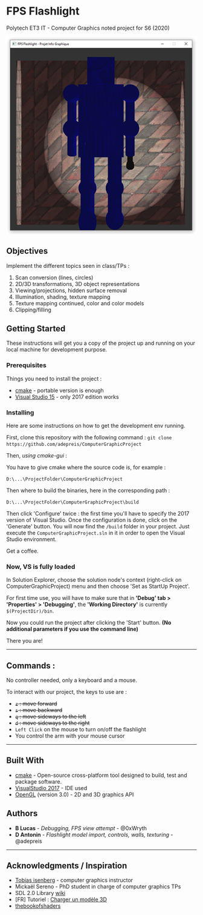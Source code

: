 # FPS Flashlight

Polytech ET3 IT - Computer Graphics noted project for S6 (2020)

![Illustration : application screenshot](./Screenshot-30062020.png)

## Objectives

Implement the different topics seen in class/TPs :

1. Scan conversion (lines, circles)
2. 2D/3D transformations, 3D object representations
3. Viewing/projections, hidden surface removal
4. Illumination, shading, texture mapping
5. Texture mapping continued, color and color models
6. Clipping/filling

## Getting Started

These instructions will get you a copy of the project up and running on your local machine for development purpose.

### Prerequisites

Things you need to install the project :

- [cmake](https://cmake.org/download/) - portable version is enough
- [Visual Studio 15](https://visualstudio.microsoft.com/fr/vs/older-downloads/) - only 2017 edition works

### Installing

Here are some instructions on how to get the development env running.

First, clone this repository with the following command :
`git clone https://github.com/adepreis/ComputerGraphicProject`


Then, *using cmake-gui* :

You have to give cmake where the source code is, for example :

```
D:\...\ProjectFolder\ComputerGraphicProject
```

Then where to build the binaries, here in the corresponding path :

```
D:\...\ProjectFolder\ComputerGraphicProject\build
```

Then click 'Configure' twice : the first time you'll have to specify the 2017 version of Visual Studio.
Once the configuration is done, click on the 'Generate' button.
You will now find the `/build` folder in your project. Just execute the `ComputerGraphicProject.sln` in it in order to open the Visual Studio environment.

Get a coffee.

### Now, VS is fully loaded
In Solution Explorer, choose the solution node's context (right-click on ComputerGraphicProject) menu and then choose 'Set as StartUp Project'.

For first time use, you will have to make sure that in **'Debug' tab > 'Properties' > 'Debugging'**, the **'Working Directory'** is currently `$(ProjectDir)/bin`.

Now you could run the project after clicking the 'Start' button.
**(No additional parameters if you use the command line)**

There you are!

---

## Commands :
No controller needed, only a keyboard and a mouse.

To interact with our project, the keys to use are :
- ~~`z` : move forward~~
- ~~`s` : move backward~~
- ~~`q` : move sideways to the left~~
- ~~`d` : move sideways to the right~~
- `Left Click` on the mouse to turn on/off the flashlight
- You control the arm with your mouse cursor

---

## Built With

- [cmake](https://cmake.org/) - Open-source cross-platform tool designed to build, test and package software.
- [VisualStudio 2017](https://visualstudio.microsoft.com/fr/vs/) - IDE used
- [OpenGL](https://www.opengl.org/) (version 3.0) - 2D and 3D graphics API

## Authors

* **B Lucas** - *Debugging, FPS view attempt* - @0xWryth
* **D Antonin** - *Flashlight model import, controls, walls, texturing* - @adepreis

---

## Acknowledgments / Inspiration

* [Tobias isenberg](http://tobias.isenberg.cc/) - computer graphics instructor
* Mickaël Sereno - PhD student in charge of computer graphics TPs
* SDL 2.0 Library [wiki](https://wiki.libsdl.org/)
* [FR] Tutoriel : [Charger un modèle 3D](http://www.opengl-tutorial.org/fr/beginners-tutorials/tutorial-7-model-loading/)
* [thebookofshaders](https://thebookofshaders.com/)